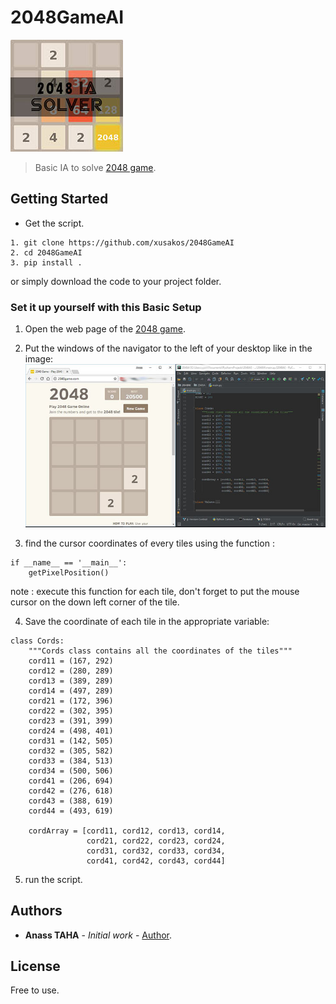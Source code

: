 # 2048GameAI

![](img/2048.jpg)

> Basic IA to solve [2048 game](http://2048game.com).

## Getting Started

* Get the script.

```
1. git clone https://github.com/xusakos/2048GameAI
2. cd 2048GameAI
3. pip install .
```
or simply download the code to your project folder.

### Set it up yourself with this Basic Setup

1. Open the web page of the [2048 game](http://2048game.com).

2. Put the windows of the navigator to the left of your desktop like in the image:
![](img/img2.jpg)

3. find the cursor coordinates of every tiles using the function :
```
if __name__ == '__main__':
    getPixelPosition()
```
note : execute this function for each tile, don't forget to put the mouse cursor on the down left corner of the tile.

4. Save the coordinate of each tile in the appropriate variable:
```
class Cords:
    """Cords class contains all the coordinates of the tiles"""
    cord11 = (167, 292)
    cord12 = (280, 289)
    cord13 = (389, 289)
    cord14 = (497, 289)
    cord21 = (172, 396)
    cord22 = (302, 395)
    cord23 = (391, 399)
    cord24 = (498, 401)
    cord31 = (142, 505)
    cord32 = (305, 582)
    cord33 = (384, 513)
    cord34 = (500, 506)
    cord41 = (206, 694)
    cord42 = (276, 618)
    cord43 = (388, 619)
    cord44 = (493, 619)

    cordArray = [cord11, cord12, cord13, cord14,
                 cord21, cord22, cord23, cord24,
                 cord31, cord32, cord33, cord34,
                 cord41, cord42, cord43, cord44]
```
5. run the script.

## Authors

* **Anass TAHA** - *Initial work* - [Author](https://github.com/xusakos/).

## License

Free to use.
